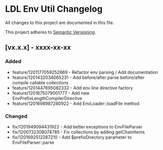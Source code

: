 # LDL Env Util Changelog

All changes to this project are documented in this file.

This project adheres to [Semantic Versioning](https://semver.org/spec/v2.0.0.html).

## [vx.x.x] - xxxx-xx-xx

### Added

- feature/1201177059252669 - Refactor env parsing / Add documentation
- feature/1201432034065231 - Add before/after parse before/after compile callable collections
- feature/1201447695082332 - Add env line directive factory
- feature/1201675079001777 - Add new EnvPrefixLengthCompilerDirective
- feature/1201698987280922 - Add EnvLoader::loadFile method

### Changed

- fix/1201949094431922 - Add better exceptions to EnvFileParser
- fix/1200732308074785 - Fix collections by adding getChainItems
- fix/1201692512287210 - Add $prefixDirectory parameter to EnvFileParser::parse
